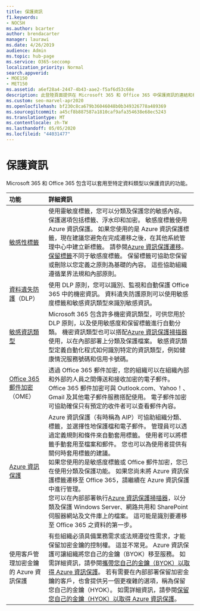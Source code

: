 ```yaml
---
title: 保護資訊
f1.keywords:
- NOCSH
ms.author: bcarter
author: brendacarter
manager: laurawi
ms.date: 4/26/2019
audience: Admin
ms.topic: hub-page
ms.service: O365-seccomp
localization_priority: Normal
search.appverid:
- MOE150
- MET150
ms.assetid: a6ef28a4-2447-4b43-aae2-f5af6d53c68e
description: 此登陸頁面提供在 Microsoft 365 和 Office 365 中保護資訊的連結和相關資訊。
ms.custom: seo-marvel-apr2020
ms.openlocfilehash: bf230c8ca679b36046048b0b349326778a489369
ms.sourcegitcommit: a45cf8b887587a1810caf9afa354638e68ec5243
ms.translationtype: MT
ms.contentlocale: zh-TW
ms.lasthandoff: 05/05/2020
ms.locfileid: "44031477"
---
```

# <a name="protect-information"></a>保護資訊

Microsoft 365 和 Office 365 包含可以套用至特定資料類型以保護資訊的功能。


|**功能**|**詳細資訊**|
|:-----|:-----|
|[敏感性標籤](sensitivity-labels.md) <br/> |使用靈敏度標籤，您可以分類及保護您的敏感內容。 保護選項包括標籤、浮水印和加密。 敏感度標籤使用 Azure 資訊保護。 如果您使用的是 Azure 資訊保護標籤，現在建議您避免在完成遷移之後，在其他系統管理中心中建立新標籤。 請參閱[Azure 資訊保護遷移](https://docs.microsoft.com/azure/information-protection/configure-policy-migrate-labels)。 <br/> [保留標籤](retention-policies.md)不同于敏感度標籤。 保留標籤可協助您保留或刪除以您定義之原則為基礎的內容。 這些協助組織遵循業界法規和內部原則。|
|[資料遺失防護](data-loss-prevention-policies.md)（DLP）  <br/> |使用 DLP 原則，您可以識別、監視和自動保護 Office 365 中的機密資訊。 資料遺失防護原則可以使用敏感度標籤和敏感資訊類型來識別敏感資訊。 <br/> |
|[敏感資訊類型](what-the-sensitive-information-types-look-for.md) <br/> |Microsoft 365 包含許多機密資訊類型，可供您用於 DLP 原則，以及使用敏感度和保留標籤進行自動分類。 機密資訊類型也可以搭配[Azure 資訊保護掃描器](https://docs.microsoft.com/azure/information-protection/deploy-aip-scanner)使用，以在內部部署上分類及保護檔案。 敏感資訊類型定義自動化程式如何識別特定的資訊類型，例如健康情況服務號碼和信用卡號碼。   <br/> |
|[Office 365 郵件加密](ome.md)（OME）  <br/> |透過 Office 365 郵件加密，您的組織可以在組織內部和外部的人員之間傳送和接收加密的電子郵件。 Office 365 郵件加密可與 Outlook.com、Yahoo！、Gmail 及其他電子郵件服務搭配使用。 電子郵件加密可協助確保只有預定的收件者可以查看郵件內容。 <br/> |
|[Azure 資訊保護](https://docs.microsoft.com/azure/information-protection/)<br/> |Azure 資訊保護（有時稱為 AIP）可協助組織分類、標籤，並選擇性地保護檔和電子郵件。 管理員可以透過定義規則和條件來自動套用標籤。 使用者可以將標籤手動套用至檔案和郵件。 您也可以為使用者提供有關何時套用標籤的建議。<br/> 如果您使用的是敏感度標籤或 Office 郵件加密，您已在使用分類及保護功能。 如果您尚未將 Azure 資訊保護標籤遷移至 Office 365，請繼續在 Azure 資訊保護中進行管理。  <br/>您可以在內部部署執行[Azure 資訊保護掃描器](https://docs.microsoft.com/azure/information-protection/deploy-aip-scanner)，以分類及保護 Windows Server、網路共用和 SharePoint 伺服器網站及文件庫上的檔案。 這可能是識別要遷移至 Office 365 之資料的第一步。
|使用客戶管理加密金鑰的 Azure 資訊保護 <br/> |有些組織必須具備業務需求或法規遵從性需求，才能保留加密金鑰的控制權。 這並不常見。 Azure 資訊保護可讓組織將您自己的金鑰（BYOK）移至服務。 如需詳細資訊，請參閱[攜帶您自己的金鑰（BYOK）以取得 Azure 資訊保護](https://docs.microsoft.com/azure/information-protection/byok-price-restrictions)。 若有需要在內部部署保留加密金鑰的客戶，也會提供另一個更複雜的選項，稱為保留您自己的金鑰（HYOK）。  如需詳細資訊，請參閱[保留您自己的金鑰（HYOK）以取得 Azure 資訊保護](https://docs.microsoft.com/azure/information-protection/configure-adrms-restrictions)。 <br/> |
    

